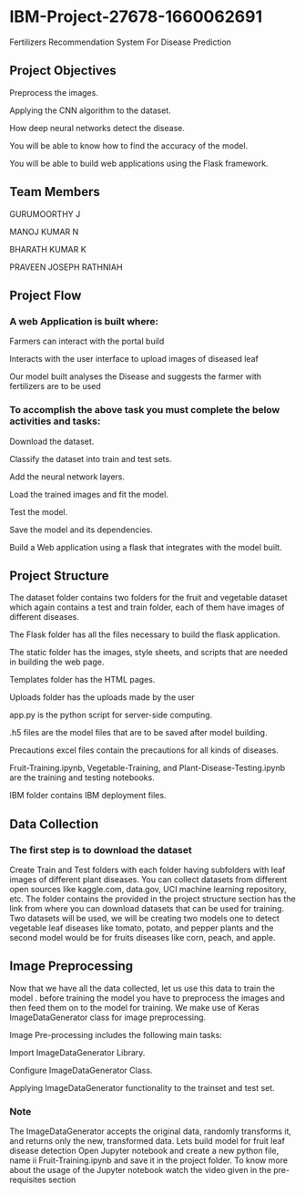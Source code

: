 # IBM-Project-27678-1660062691
Fertilizers Recommendation System For Disease Prediction
## Project Objectives

Preprocess the images.

Applying the CNN algorithm to the dataset.

How deep neural networks detect the disease.

You will be able to know how to find the accuracy of the model.

You will be able to build web applications using the Flask framework.


## Team Members 

GURUMOORTHY J

MANOJ KUMAR N

BHARATH KUMAR K

PRAVEEN JOSEPH RATHNIAH 

## Project Flow

### A web Application is built  where: 

Farmers can interact with the portal build

Interacts with the user interface to upload images of diseased leaf

Our model built analyses the Disease and suggests the farmer with fertilizers are to be used 

### To accomplish the above task you must complete the below activities and tasks: 

Download the dataset.

Classify the dataset into train and test sets.

Add the neural network layers.

Load the trained images and fit the model. 

Test the model.

Save the model and its dependencies.

Build a Web application using a flask that integrates with the model built.


## Project Structure

The dataset folder contains two folders for the fruit and vegetable dataset which again contains a test and train folder, each of them have images of different diseases.

The Flask folder has all the files necessary to build the flask application. 

The static folder has the images, style sheets, and scripts that are needed in building the web page.

Templates folder has the HTML pages.

Uploads folder has the uploads made by the user

app.py is the python script for server-side computing.

.h5 files are the model files that are to be saved after model building.

Precautions excel files contain the precautions for all kinds of diseases.

Fruit-Training.ipynb, Vegetable-Training, and Plant-Disease-Testing.ipynb are the training and testing notebooks.

IBM folder contains IBM deployment files.


## Data Collection

### The first step is to download the dataset 

Create Train and Test folders with each folder having subfolders with leaf images of different plant diseases. You can collect datasets from different open sources like kaggle.com, data.gov, UCI machine learning repository, etc. The folder contains the provided in the project structure section has the link from where you can download datasets that can be used for training. Two datasets will be used, we will be creating two models one to detect vegetable leaf diseases like tomato, potato, and pepper plants and the second model would be for fruits diseases like corn, peach, and apple.


## Image Preprocessing

Now that we have all the data collected, let us use this data to train the model . before training the model you have to preprocess the images and then feed them on to the model for training. We make use of Keras ImageDataGenerator  class for image preprocessing.

Image Pre-processing includes the following main tasks:

Import ImageDataGenerator Library.

Configure ImageDataGenerator Class.

Applying ImageDataGenerator functionality to the trainset and test set.

### Note
The ImageDataGenerator accepts the original data, randomly transforms it, and returns only the new, transformed data.
Lets build model for fruit leaf disease detection
Open Jupyter notebook and create a new python file, name ii Fruit-Training.ipynb and save it in the project folder. To know more about the usage  of the Jupyter notebook watch the video given in the pre-requisites section
